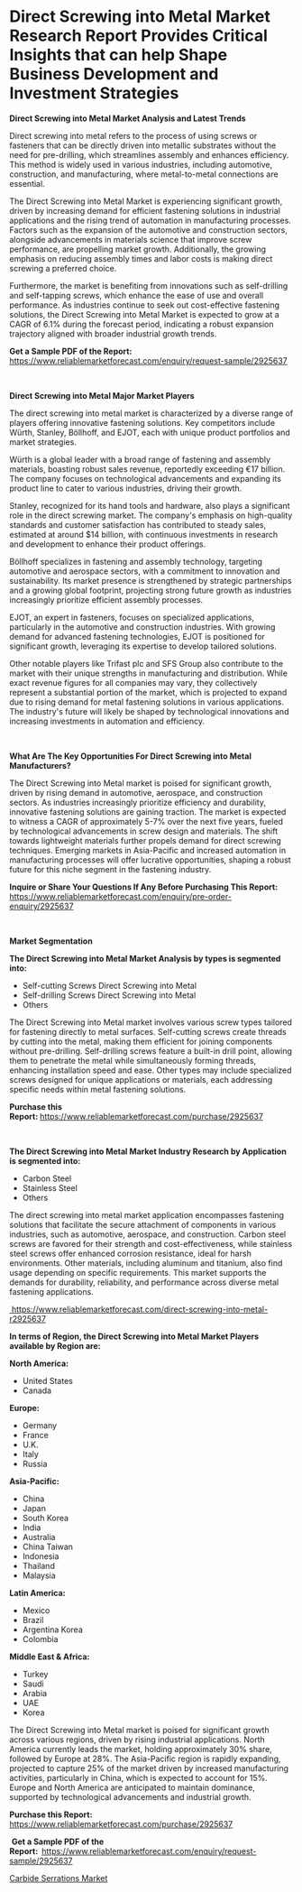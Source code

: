<p><h1>Direct Screwing into Metal Market Research Report Provides Critical Insights that can help Shape Business Development and Investment Strategies</h1></p><p><strong>Direct Screwing into Metal Market Analysis and Latest Trends</strong></p>
<p><p>Direct screwing into metal refers to the process of using screws or fasteners that can be directly driven into metallic substrates without the need for pre-drilling, which streamlines assembly and enhances efficiency. This method is widely used in various industries, including automotive, construction, and manufacturing, where metal-to-metal connections are essential. </p><p>The Direct Screwing into Metal Market is experiencing significant growth, driven by increasing demand for efficient fastening solutions in industrial applications and the rising trend of automation in manufacturing processes. Factors such as the expansion of the automotive and construction sectors, alongside advancements in materials science that improve screw performance, are propelling market growth. Additionally, the growing emphasis on reducing assembly times and labor costs is making direct screwing a preferred choice.</p><p>Furthermore, the market is benefiting from innovations such as self-drilling and self-tapping screws, which enhance the ease of use and overall performance. As industries continue to seek out cost-effective fastening solutions, the Direct Screwing into Metal Market is expected to grow at a CAGR of 6.1% during the forecast period, indicating a robust expansion trajectory aligned with broader industrial growth trends.</p></p>
<p><strong>Get a Sample PDF of the Report:&nbsp;</strong> <a href="https://www.reliablemarketforecast.com/enquiry/request-sample/2925637?utm_campaign=3327&utm_medium=2&utm_source=Github&utm_content=ia&utm_term=12032025&utm_id=direct-screwing-into-metal">https://www.reliablemarketforecast.com/enquiry/request-sample/2925637</a></p>
<p>&nbsp;</p>
<p><strong>Direct Screwing into Metal Major Market Players</strong></p>
<p><p>The direct screwing into metal market is characterized by a diverse range of players offering innovative fastening solutions. Key competitors include Würth, Stanley, Böllhoff, and EJOT, each with unique product portfolios and market strategies.</p><p>Würth is a global leader with a broad range of fastening and assembly materials, boasting robust sales revenue, reportedly exceeding €17 billion. The company focuses on technological advancements and expanding its product line to cater to various industries, driving their growth.</p><p>Stanley, recognized for its hand tools and hardware, also plays a significant role in the direct screwing market. The company's emphasis on high-quality standards and customer satisfaction has contributed to steady sales, estimated at around $14 billion, with continuous investments in research and development to enhance their product offerings.</p><p>Böllhoff specializes in fastening and assembly technology, targeting automotive and aerospace sectors, with a commitment to innovation and sustainability. Its market presence is strengthened by strategic partnerships and a growing global footprint, projecting strong future growth as industries increasingly prioritize efficient assembly processes.</p><p>EJOT, an expert in fasteners, focuses on specialized applications, particularly in the automotive and construction industries. With growing demand for advanced fastening technologies, EJOT is positioned for significant growth, leveraging its expertise to develop tailored solutions.</p><p>Other notable players like Trifast plc and SFS Group also contribute to the market with their unique strengths in manufacturing and distribution. While exact revenue figures for all companies may vary, they collectively represent a substantial portion of the market, which is projected to expand due to rising demand for metal fastening solutions in various applications. The industry's future will likely be shaped by technological innovations and increasing investments in automation and efficiency.</p></p>
<p>&nbsp;</p>
<p><strong>What Are The Key Opportunities For Direct Screwing into Metal Manufacturers?</strong></p>
<p><p>The Direct Screwing into Metal market is poised for significant growth, driven by rising demand in automotive, aerospace, and construction sectors. As industries increasingly prioritize efficiency and durability, innovative fastening solutions are gaining traction. The market is expected to witness a CAGR of approximately 5-7% over the next five years, fueled by technological advancements in screw design and materials. The shift towards lightweight materials further propels demand for direct screwing techniques. Emerging markets in Asia-Pacific and increased automation in manufacturing processes will offer lucrative opportunities, shaping a robust future for this niche segment in the fastening industry.</p></p>
<p><strong>Inquire or Share Your Questions If Any Before Purchasing This Report:</strong> <a href="https://www.reliablemarketforecast.com/enquiry/pre-order-enquiry/2925637?utm_campaign=3327&utm_medium=2&utm_source=Github&utm_content=ia&utm_term=12032025&utm_id=direct-screwing-into-metal">https://www.reliablemarketforecast.com/enquiry/pre-order-enquiry/2925637</a></p>
<p>&nbsp;</p>
<p><strong>Market Segmentation</strong></p>
<p><strong>The Direct Screwing into Metal Market Analysis by types is segmented into:</strong></p>
<p><ul><li>Self-cutting Screws Direct Screwing into Metal</li><li>Self-drilling Screws Direct Screwing into Metal</li><li>Others</li></ul></p>
<p><p>The Direct Screwing into Metal market involves various screw types tailored for fastening directly to metal surfaces. Self-cutting screws create threads by cutting into the metal, making them efficient for joining components without pre-drilling. Self-drilling screws feature a built-in drill point, allowing them to penetrate the metal while simultaneously forming threads, enhancing installation speed and ease. Other types may include specialized screws designed for unique applications or materials, each addressing specific needs within metal fastening solutions.</p></p>
<p><strong>Purchase this Report:&nbsp;</strong><a href="https://www.reliablemarketforecast.com/purchase/2925637?utm_campaign=3327&utm_medium=2&utm_source=Github&utm_content=ia&utm_term=12032025&utm_id=direct-screwing-into-metal">https://www.reliablemarketforecast.com/purchase/2925637</a></p>
<p>&nbsp;</p>
<p><strong>The Direct Screwing into Metal Market Industry Research by Application is segmented into:</strong></p>
<p><ul><li>Carbon Steel</li><li>Stainless Steel</li><li>Others</li></ul></p>
<p><p>The direct screwing into metal market application encompasses fastening solutions that facilitate the secure attachment of components in various industries, such as automotive, aerospace, and construction. Carbon steel screws are favored for their strength and cost-effectiveness, while stainless steel screws offer enhanced corrosion resistance, ideal for harsh environments. Other materials, including aluminum and titanium, also find usage depending on specific requirements. This market supports the demands for durability, reliability, and performance across diverse metal fastening applications.</p></p>
<p><a href="https://www.reliablemarketforecast.com/direct-screwing-into-metal-r2925637?utm_campaign=3327&utm_medium=2&utm_source=Github&utm_content=ia&utm_term=12032025&utm_id=direct-screwing-into-metal">&nbsp;https://www.reliablemarketforecast.com/direct-screwing-into-metal-r2925637</a></p>
<p><strong>In terms of Region, the Direct Screwing into Metal Market Players available by Region are:</strong></p>
<p>
    <p> <strong> North America: </strong>
        <ul>
            <li>United States</li>
            <li>Canada</li>
        </ul>
        </p> 
    <p> <strong> Europe: </strong>
        <ul>
            <li>Germany</li>
            <li>France</li>
            <li>U.K.</li>
            <li>Italy</li>
            <li>Russia</li>
        </ul>
        </p> 
    <p> <strong> Asia-Pacific: </strong>
        <ul>
            <li>China</li>
            <li>Japan</li>
            <li>South Korea</li>
            <li>India</li>
            <li>Australia</li>
            <li>China Taiwan</li>
            <li>Indonesia</li>
            <li>Thailand</li>
            <li>Malaysia</li>
        </ul>
        </p> 
    <p> <strong> Latin America: </strong>
        <ul>
            <li>Mexico</li>
            <li>Brazil</li>
            <li>Argentina Korea</li>
            <li>Colombia</li>
        </ul>
        </p> 
    <p> <strong> Middle East & Africa: </strong>
        <ul>
            <li>Turkey</li>
            <li>Saudi</li>
            <li>Arabia</li>
            <li>UAE</li>
            <li>Korea</li>
        </ul>
    </p>
    </p>
<p><p>The Direct Screwing into Metal market is poised for significant growth across various regions, driven by rising industrial applications. North America currently leads the market, holding approximately 30% share, followed by Europe at 28%. The Asia-Pacific region is rapidly expanding, projected to capture 25% of the market driven by increased manufacturing activities, particularly in China, which is expected to account for 15%. Europe and North America are anticipated to maintain dominance, supported by technological advancements and industrial growth.</p></p>
<p><strong>Purchase this Report: </strong><a href="https://www.reliablemarketforecast.com/purchase/2925637?utm_campaign=3327&utm_medium=2&utm_source=Github&utm_content=ia&utm_term=12032025&utm_id=direct-screwing-into-metal">https://www.reliablemarketforecast.com/purchase/2925637</a></p>
<p>&nbsp;<strong>Get a Sample PDF of the Report:&nbsp;&nbsp;</strong><a href="https://www.reliablemarketforecast.com/enquiry/request-sample/2925637?utm_campaign=3327&utm_medium=2&utm_source=Github&utm_content=ia&utm_term=12032025&utm_id=direct-screwing-into-metal">https://www.reliablemarketforecast.com/enquiry/request-sample/2925637</a></p>
<p><strong></strong></p>
<p><p><a href="https://github.com/peggiputra7o/Market-Research-Report-List-1/blob/main/carbide-serrations-market.md?utm_campaign=3327&utm_medium=2&utm_source=Github&utm_content=ia&utm_term=12032025&utm_id=direct-screwing-into-metal">Carbide Serrations Market</a></p></p>